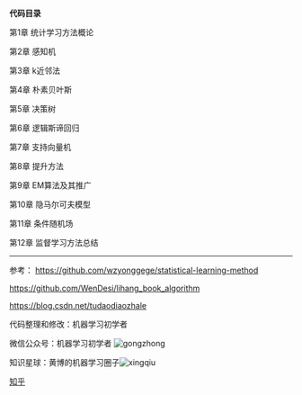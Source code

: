 **代码目录**

第1章 统计学习方法概论

第2章 感知机

第3章 k近邻法

第4章 朴素贝叶斯

第5章 决策树

第6章 逻辑斯谛回归

第7章 支持向量机

第8章 提升方法

第9章 EM算法及其推广

第10章 隐马尔可夫模型

第11章 条件随机场

第12章 监督学习方法总结

-----------
参考：
https://github.com/wzyonggege/statistical-learning-method

https://github.com/WenDesi/lihang_book_algorithm

https://blog.csdn.net/tudaodiaozhale

代码整理和修改：机器学习初学者  

微信公众号：机器学习初学者 ![gongzhong](images/gongzhong.jpg)


知识星球：黄博的机器学习圈子![xingqiu](images/zhishixingqiu1.jpg)

[知乎](https://www.zhihu.com/people/fengdu78)
